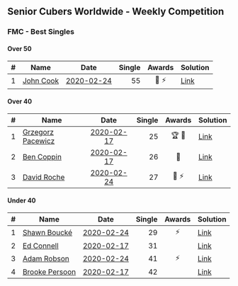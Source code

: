 ## Senior Cubers Worldwide - Weekly Competition
### FMC - Best Singles

#### Over 50

| # | Name | Date | Single | Awards | Solution |
| :--: | -- | :--: | --: | :--: | -- |
| 1 | [John Cook](../persons/john_cook.md) | [2020-02-24](2020-02-24.md) | 55 | 🥉 ⚡ | [Link](https://www.facebook.com/groups/1604105099735401/permalink/2146673152145257/) |

#### Over 40

| # | Name | Date | Single | Awards | Solution |
| :--: | -- | :--: | --: | :--: | -- |
| 1 | [Grzegorz Pacewicz](../persons/grzegorz_pacewicz.md) | [2020-02-17](2020-02-17.md) | 25 | 🏆 🥇 | [Link](https://www.facebook.com/groups/1604105099735401/permalink/2138923996253506/) |
| 2 | [Ben Coppin](../persons/ben_coppin.md) | [2020-02-17](2020-02-17.md) | 26 | 🥈 | [Link](https://www.facebook.com/groups/1604105099735401/permalink/2138923996253506/) |
| 3 | [David Roche](../persons/david_roche.md) | [2020-02-24](2020-02-24.md) | 27 | 🥈 ⚡ | [Link](https://www.facebook.com/groups/1604105099735401/permalink/2146673152145257/) |

#### Under 40

| # | Name | Date | Single | Awards | Solution |
| :--: | -- | :--: | --: | :--: | -- |
| 1 | [Shawn Boucké](../persons/shawn_boucke.md) | [2020-02-24](2020-02-24.md) | 29 | ⚡ | [Link](https://www.facebook.com/groups/1604105099735401/permalink/2146673152145257/) |
| 2 | [Ed Connell](../persons/ed_connell.md) | [2020-02-17](2020-02-17.md) | 31 |  | [Link](https://www.facebook.com/groups/1604105099735401/permalink/2138923996253506/) |
| 3 | [Adam Robson](../persons/adam_robson.md) | [2020-02-24](2020-02-24.md) | 41 | ⚡ | [Link](https://www.facebook.com/groups/1604105099735401/permalink/2146673152145257/) |
| 4 | [Brooke Persoon](../persons/brooke_persoon.md) | [2020-02-17](2020-02-17.md) | 42 |  | [Link](https://www.facebook.com/groups/1604105099735401/permalink/2138923996253506/) |

